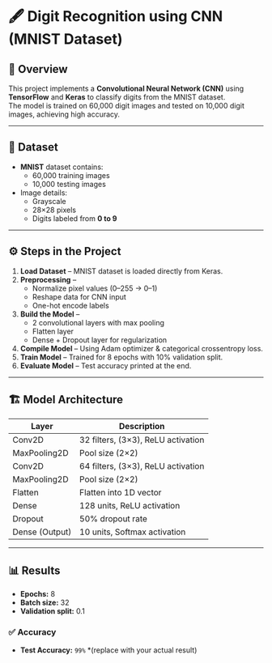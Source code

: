 # 🖋 Digit Recognition using CNN (MNIST Dataset)

## 📌 Overview
This project implements a **Convolutional Neural Network (CNN)** using **TensorFlow** and **Keras** to classify digits from the MNIST dataset.  
The model is trained on 60,000 digit images and tested on 10,000 digit images, achieving high accuracy.

---

## 📂 Dataset
- **MNIST** dataset contains:
  - 60,000 training images
  - 10,000 testing images  
- Image details:
  - Grayscale  
  - 28×28 pixels  
  - Digits labeled from **0 to 9**

---

## ⚙ Steps in the Project
1. **Load Dataset** – MNIST dataset is loaded directly from Keras.
2. **Preprocessing** –  
   - Normalize pixel values (0–255 → 0–1)  
   - Reshape data for CNN input  
   - One-hot encode labels  
3. **Build the Model** –  
   - 2 convolutional layers with max pooling  
   - Flatten layer  
   - Dense + Dropout layer for regularization  
4. **Compile Model** – Using Adam optimizer & categorical crossentropy loss.
5. **Train Model** – Trained for 8 epochs with 10% validation split.
6. **Evaluate Model** – Test accuracy printed at the end.

---

## 🏗 Model Architecture
| Layer           | Description                                   |
|-----------------|-----------------------------------------------|
| Conv2D          | 32 filters, (3×3), ReLU activation            |
| MaxPooling2D    | Pool size (2×2)                               |
| Conv2D          | 64 filters, (3×3), ReLU activation            |
| MaxPooling2D    | Pool size (2×2)                               |
| Flatten         | Flatten into 1D vector                        |
| Dense           | 128 units, ReLU activation                    |
| Dropout         | 50% dropout rate                              |
| Dense (Output)  | 10 units, Softmax activation                  |

---

## 📊 Results
- **Epochs:** 8  
- **Batch size:** 32  
- **Validation split:** 0.1  

### ✅ Accuracy
- **Test Accuracy:** `99%` *(replace with your actual result)
